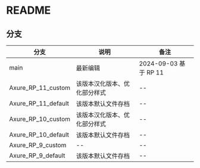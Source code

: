 # README

## 分支

| 分支 | 说明 | 备注 |
| -- | -- | -- |
| main | 最新编辑 | 2024-09-03 基于 RP 11 |
| Axure_RP_11_custom | 该版本汉化版本、优化部分样式 | -- |
| Axure_RP_11_default | 该版本默认文件存档 | -- |
| Axure_RP_10_custom | 该版本汉化版本、优化部分样式 | -- |
| Axure_RP_10_default | 该版本默认文件存档 | -- |
| Axure_RP_9_custom | -- | -- |
| Axure_RP_9_default | 该版本默认文件存档 | -- |
